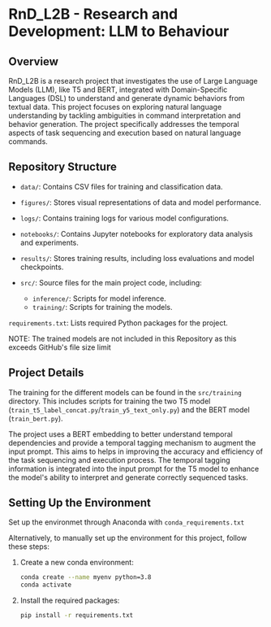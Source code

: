 # RnD_L2B - Research and Development: LLM to Behaviour
## Overview
RnD_L2B is a research project that investigates the use of Large Language Models (LLM), like T5 and BERT, integrated with Domain-Specific Languages (DSL) to understand and generate dynamic behaviors from textual data. This project focuses on exploring natural language understanding by tackling ambiguities in command interpretation and behavior generation. The project specifically addresses the temporal aspects of task sequencing and execution based on natural language commands.

## Repository Structure
* `data/`: Contains CSV files for training and classification data.

* `figures/`: Stores visual representations of data and model performance.

* `logs/`: Contains training logs for various model configurations.


* `notebooks/`: Contains Jupyter notebooks for exploratory data analysis and experiments.

* `results/`: Stores training results, including loss evaluations and model checkpoints.

* `src/`: Source files for the main project code, including:

  * `inference/`: Scripts for model inference.
  * `training/`: Scripts for training the models.

`requirements.txt`: Lists required Python packages for the project.

NOTE: The trained models are not included in this Repository as this exceeds GitHub's file size limit

## Project Details
The training for the different models can be found in the `src/training` directory. This includes scripts for training the two  T5 model (`train_t5_label_concat.py`/`train_y5_text_only.py`) and the BERT model (`train_bert.py`).

The project uses a BERT embedding to better understand temporal dependencies and provide a temporal tagging mechanism to augment the input prompt. This aims to helps in improving the accuracy and efficiency of the task sequencing and execution process. The temporal tagging information is integrated into the input prompt for the T5 model to enhance the model's ability to interpret and generate correctly sequenced tasks.

## Setting Up the Environment

Set up the environmet through Anaconda with `conda_requirements.txt`

Alternatively, to manually set up the environment for this project, follow these steps:

1. Create a new conda environment:
   ```bash
   conda create --name myenv python=3.8
   conda activate
   ```
2. Install the required packages:

    ```bash
    pip install -r requirements.txt
    ```
